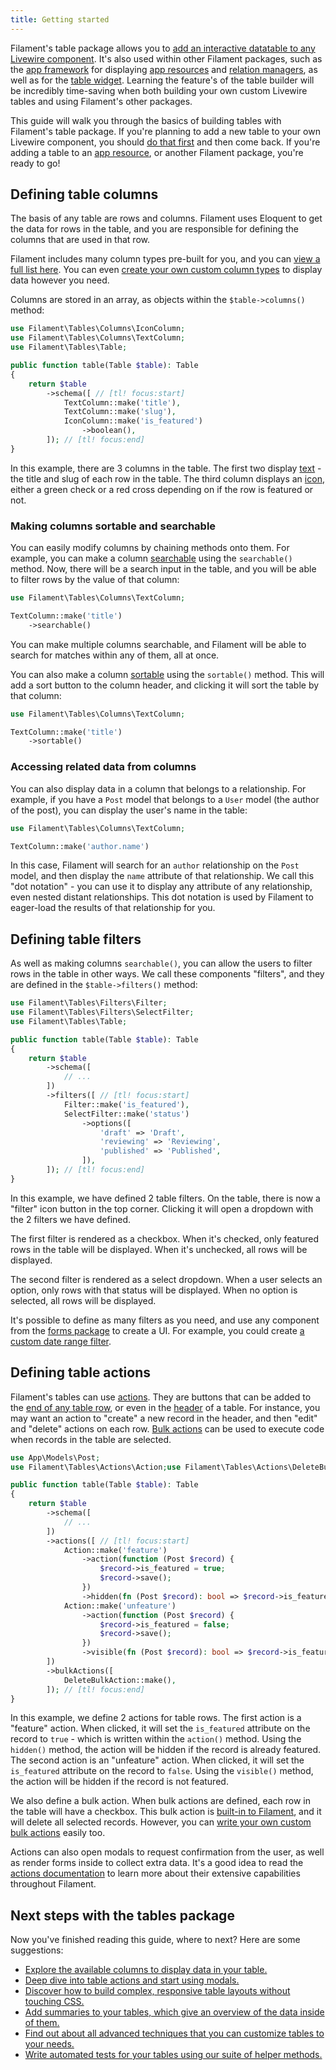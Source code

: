 ```yaml
---
title: Getting started
---
```


Filament's table package allows you to [add an interactive datatable to any Livewire component](adding-a-table-to-a-livewire-component). It's also used within other Filament packages, such as the [app framework](../app) for displaying [app resources](../app/resources) and [relation managers](../app/resources/relation-managers), as well as for the [table widget](../widgets/table). Learning the feature's of the table builder will be incredibly time-saving when both building your own custom Livewire tables and using Filament's other packages.

This guide will walk you through the basics of building tables with Filament's table package. If you're planning to add a new table to your own Livewire component, you should [do that first](adding-a-table-to-a-livewire-component) and then come back. If you're adding a table to an [app resource](../app/resources), or another Filament package, you're ready to go!

## Defining table columns

The basis of any table are rows and columns. Filament uses Eloquent to get the data for rows in the table, and you are responsible for defining the columns that are used in that row.

Filament includes many column types pre-built for you, and you can [view a full list here](columns/getting-started#available-columns). You can even [create your own custom column types](columns/custom) to display data however you need.

Columns are stored in an array, as objects within the `$table->columns()` method:

```php
use Filament\Tables\Columns\IconColumn;
use Filament\Tables\Columns\TextColumn;
use Filament\Tables\Table;

public function table(Table $table): Table
{
    return $table
        ->schema([ // [tl! focus:start]
            TextColumn::make('title'),
            TextColumn::make('slug'),
            IconColumn::make('is_featured')
                ->boolean(),
        ]); // [tl! focus:end]
}
```

In this example, there are 3 columns in the table. The first two display [text](columns/text) - the title and slug of each row in the table. The third column displays an [icon](columns/icon), either a green check or a red cross depending on if the row is featured or not.

### Making columns sortable and searchable

You can easily modify columns by chaining methods onto them. For example, you can make a column [searchable](columns/getting-started#searching) using the `searchable()` method. Now, there will be a search input in the table, and you will be able to filter rows by the value of that column:

```php
use Filament\Tables\Columns\TextColumn;

TextColumn::make('title')
    ->searchable()
```

You can make multiple columns searchable, and Filament will be able to search for matches within any of them, all at once.

You can also make a column [sortable](columns/getting-started#sorting) using the `sortable()` method. This will add a sort button to the column header, and clicking it will sort the table by that column:

```php
use Filament\Tables\Columns\TextColumn;

TextColumn::make('title')
    ->sortable()
```

### Accessing related data from columns

You can also display data in a column that belongs to a relationship. For example, if you have a `Post` model that belongs to a `User` model (the author of the post), you can display the user's name in the table:

```php
use Filament\Tables\Columns\TextColumn;

TextColumn::make('author.name')
```

In this case, Filament will search for an `author` relationship on the `Post` model, and then display the `name` attribute of that relationship. We call this "dot notation" - you can use it to display any attribute of any relationship, even nested distant relationships. This dot notation is used by Filament to eager-load the results of that relationship for you.

## Defining table filters

As well as making columns `searchable()`, you can allow the users to filter rows in the table in other ways. We call these components "filters", and they are defined in the `$table->filters()` method:

```php
use Filament\Tables\Filters\Filter;
use Filament\Tables\Filters\SelectFilter;
use Filament\Tables\Table;

public function table(Table $table): Table
{
    return $table
        ->schema([
            // ...
        ])
        ->filters([ // [tl! focus:start]
            Filter::make('is_featured'),
            SelectFilter::make('status')
                ->options([
                    'draft' => 'Draft',
                    'reviewing' => 'Reviewing',
                    'published' => 'Published',
                ]),
        ]); // [tl! focus:end]
}
```

In this example, we have defined 2 table filters. On the table, there is now a "filter" icon button in the top corner. Clicking it will open a dropdown with the 2 filters we have defined.

The first filter is rendered as a checkbox. When it's checked, only featured rows in the table will be displayed. When it's unchecked, all rows will be displayed.

The second filter is rendered as a select dropdown. When a user selects an option, only rows with that status will be displayed. When no option is selected, all rows will be displayed.

It's possible to define as many filters as you need, and use any component from the [forms package](../forms) to create a UI. For example, you could create [a custom date range filter](../filters#custom-filter-forms).

## Defining table actions

Filament's tables can use [actions](../actions/overview). They are buttons that can be added to the [end of any table row](actions#row-actions), or even in the [header](actions#header-actions) of a table. For instance, you may want an action to "create" a new record in the header, and then "edit" and "delete" actions on each row. [Bulk actions](actions#bulk-actions) can be used to execute code when records in the table are selected.

```php
use App\Models\Post;
use Filament\Tables\Actions\Action;use Filament\Tables\Actions\DeleteBulkAction;

public function table(Table $table): Table
{
    return $table
        ->schema([
            // ...
        ])
        ->actions([ // [tl! focus:start]
            Action::make('feature')
                ->action(function (Post $record) {
                    $record->is_featured = true;
                    $record->save();
                })
                ->hidden(fn (Post $record): bool => $record->is_featured),,
            Action::make('unfeature')
                ->action(function (Post $record) {
                    $record->is_featured = false;
                    $record->save();
                })
                ->visible(fn (Post $record): bool => $record->is_featured),
        ])
        ->bulkActions([
            DeleteBulkAction::make(),
        ]); // [tl! focus:end]
}
```

In this example, we define 2 actions for table rows. The first action is a "feature" action. When clicked, it will set the `is_featured` attribute on the record to `true` - which is written within the `action()` method. Using the `hidden()` method, the action will be hidden if the record is already featured. The second action is an "unfeature" action. When clicked, it will set the `is_featured` attribute on the record to `false`. Using the `visible()` method, the action will be hidden if the record is not featured.

We also define a bulk action. When bulk actions are defined, each row in the table will have a checkbox. This bulk action is [built-in to Filament](../actions/prebuilt-actions/delete#bulk-delete), and it will delete all selected records. However, you can [write your own custom bulk actions](actions#bulk-actions) easily too.

Actions can also open modals to request confirmation from the user, as well as render forms inside to collect extra data. It's a good idea to read the [actions documentation](../actions/overview) to learn more about their extensive capabilities throughout Filament.

## Next steps with the tables package

Now you've finished reading this guide, where to next? Here are some suggestions:

- [Explore the available columns to display data in your table.](columns/getting-started#available-columns)
- [Deep dive into table actions and start using modals.](actions)
- [Discover how to build complex, responsive table layouts without touching CSS.](layout)
- [Add summaries to your tables, which give an overview of the data inside of them.](summaries)
- [Find out about all advanced techniques that you can customize tables to your needs.](advanced)
- [Write automated tests for your tables using our suite of helper methods.](testing)
